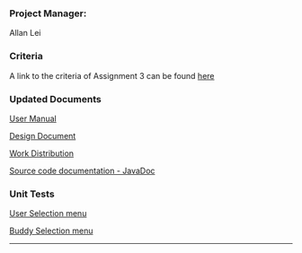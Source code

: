 ### Project Manager: ###
Allan Lei

### Criteria ###
A link to the criteria of Assignment 3 can be found [here](http://studybuddy-triplethreat.googlecode.com/svn/wiki/criteria/A3/index.html)

### Updated Documents ###
[User Manual](updatedUserManual.md)

[Design Document](updatedDesignDoc.md)

[Work Distribution](WorkDistri.md)

[Source code documentation - JavaDoc](http://studybuddy-triplethreat.googlecode.com/svn/wiki/javaDocs/V1/index.html)

### Unit Tests ###

[User Selection menu](UserSelection.md)

[Buddy Selection menu](BuddySelection.md)

---
